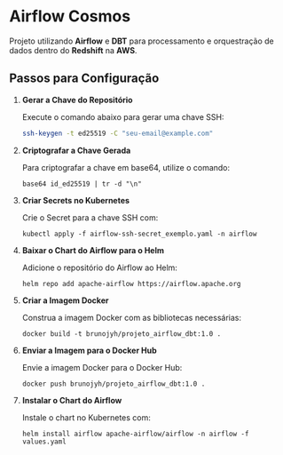 # Airflow Cosmos

Projeto utilizando **Airflow** e **DBT** para processamento e orquestração de dados dentro do **Redshift** na **AWS**.

## Passos para Configuração

1. **Gerar a Chave do Repositório**

   Execute o comando abaixo para gerar uma chave SSH:

   ```bash
   ssh-keygen -t ed25519 -C "seu-email@example.com"


2. **Criptografar a Chave Gerada**

    Para criptografar a chave em base64, utilize o comando:

    ```bashbash
    base64 id_ed25519 | tr -d "\n"

3. **Criar Secrets no Kubernetes**

    Crie o Secret para a chave SSH com:
    
    ```bashbash
    kubectl apply -f airflow-ssh-secret_exemplo.yaml -n airflow

4. **Baixar o Chart do Airflow para o Helm**

    Adicione o repositório do Airflow ao Helm:
    
    ```bashbash
    helm repo add apache-airflow https://airflow.apache.org

5. **Criar a Imagem Docker**

    Construa a imagem Docker com as bibliotecas necessárias:
    
    ```bashbash
    docker build -t brunojyh/projeto_airflow_dbt:1.0 .

6. **Enviar a Imagem para o Docker Hub**

    Envie a imagem Docker para o Docker Hub:
    
    ```bashbash
    docker push brunojyh/projeto_airflow_dbt:1.0 .

7. **Instalar o Chart do Airflow**

    Instale o chart no Kubernetes com:
    
    ```bashbash
    helm install airflow apache-airflow/airflow -n airflow -f values.yaml
